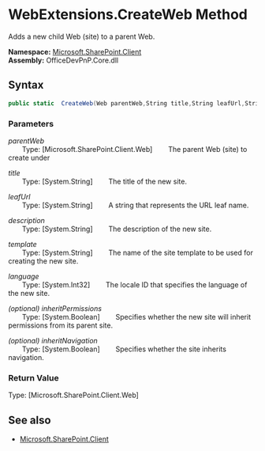 # WebExtensions.CreateWeb Method  
Adds a new child Web (site) to a parent Web.  

**Namespace:** [Microsoft.SharePoint.Client](Microsoft.SharePoint.Client.md)  
**Assembly:** OfficeDevPnP.Core.dll  
## Syntax
```C#
public static  CreateWeb(Web parentWeb,String title,String leafUrl,String description,String template,Int32 language,Boolean inheritPermissions,Boolean inheritNavigation)
```
### Parameters
*parentWeb*  
&emsp;&emsp;Type: [Microsoft.SharePoint.Client.Web] 
&emsp;&emsp;The parent Web (site) to create under  
  
*title*  
&emsp;&emsp;Type: [System.String] 
&emsp;&emsp;The title of the new site.   
  
*leafUrl*  
&emsp;&emsp;Type: [System.String] 
&emsp;&emsp;A string that represents the URL leaf name.  
  
*description*  
&emsp;&emsp;Type: [System.String] 
&emsp;&emsp;The description of the new site.   
  
*template*  
&emsp;&emsp;Type: [System.String] 
&emsp;&emsp;The name of the site template to be used for creating the new site.   
  
*language*  
&emsp;&emsp;Type: [System.Int32] 
&emsp;&emsp;The locale ID that specifies the language of the new site.   
  
*(optional) inheritPermissions*  
&emsp;&emsp;Type: [System.Boolean] 
&emsp;&emsp;Specifies whether the new site will inherit permissions from its parent site.  
  
*(optional) inheritNavigation*  
&emsp;&emsp;Type: [System.Boolean] 
&emsp;&emsp;Specifies whether the site inherits navigation.  
  
### Return Value
Type: [Microsoft.SharePoint.Client.Web]  

## See also
- [Microsoft.SharePoint.Client](Microsoft.SharePoint.Client.md)
